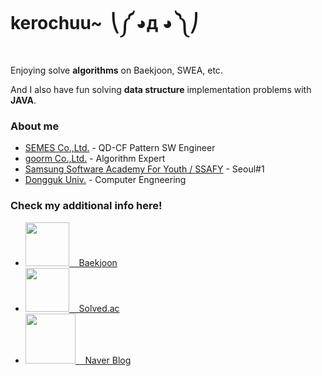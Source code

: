 # kerochuu~&nbsp;  ⎝༼ ◕д ◕ ༽⎠&nbsp;

Enjoying solve **algorithms** on Baekjoon, SWEA, etc.

And I also have fun solving **data structure** implementation problems with **JAVA**.


### About me
- [SEMES Co.,Ltd.](https://www.semes.com/index.do?ar_action=changeLang&ar_lang=EN) - QD-CF Pattern SW Engineer
- [goorm Co.,Ltd.](https://edu.goorm.io/) - Algorithm Expert
- [Samsung Software Academy For Youth / SSAFY](https://www.ssafy.com/ksp/jsp/swp/swpMain.jsp) - Seoul#1
- [Dongguk Univ.](http://www.dongguk.edu/mbs/kr/index.jsp) - Computer Engneering


### Check my additional info here!
- [ <img src="https://d2gd6pc034wcta.cloudfront.net/images/logo@2x.png" width="70"> &nbsp;&nbsp; Baekjoon ](https://www.acmicpc.net/user/kerochuu)
- [<img src="https://www.google.com/url?sa=i&url=https%3A%2F%2Fwww.acmicpc.net%2Fproblem%2F18110&psig=AOvVaw0jkaUkDH7l7SaqZkdDxZxk&ust=1594963756106000&source=images&cd=vfe&ved=0CAIQjRxqFwoTCJj1iJWF0eoCFQAAAAAdAAAAABAD" width="70"> &nbsp;&nbsp; Solved.ac ](https://solved.ac/profile/kerochuu)
- [<img src="http://wiki.hash.kr/index.php/%ED%8C%8C%EC%9D%BC:%EB%84%A4%EC%9D%B4%EB%B2%84_%EB%B8%94%EB%A1%9C%EA%B7%B8_%EA%B8%80%EC%9E%90.png" width="80"> &nbsp;&nbsp; Naver Blog ](https://blog.naver.com/kerochuu)


<!--
**kerochuu/kerochuu** is a ✨ _special_ ✨ repository because its `README.md` (this file) appears on your GitHub profile.

Here are some ideas to get you started:

- 🔭 I’m currently working on ...
- 🌱 I’m currently learning ...
- 👯 I’m looking to collaborate on ...
- 🤔 I’m looking for help with ...
- 💬 Ask me about ...
- 📫 How to reach me: ...
- 😄 Pronouns: ...
- ⚡ Fun fact: ...
-->
